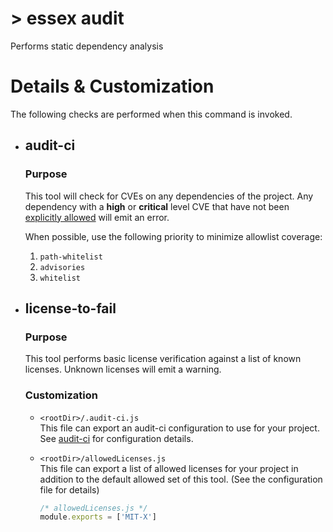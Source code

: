 # > essex audit

Performs static dependency analysis

# Details & Customization

The following checks are performed when this command is invoked.

- ## audit-ci

  ### Purpose

  This tool will check for CVEs on any dependencies of the project. Any dependency with a **high** or **critical** level CVE that have not been [explicitly allowed](https://github.com/IBM/audit-ci#options) will emit an error.

  When possible, use the following priority to minimize allowlist coverage:

  <!--alex disable whitelist-->
  <!--alex disable whitelisted-->

  1. `path-whitelist`
  1. `advisories`
  1. `whitelist`
     <!--alex enable whitelist-->
     <!--alex enable whitelisted-->

- ## license-to-fail

  ### Purpose

  This tool performs basic license verification against a list of known licenses. Unknown licenses will emit a warning.

  ### Customization

  - `<rootDir>/.audit-ci.js`<br/>
    This file can export an audit-ci configuration to use for your project. See [audit-ci](https://github.com/IBM/audit-ci/#example-config-file-and-different-directory-usage) for configuration details.

  - `<rootDir>/allowedLicenses.js`<br/>
    This file can export a list of allowed licenses for your project in addition to the default allowed set of this tool. (See the configuration file for details)

    ```js
    /* allowedLicenses.js */
    module.exports = ['MIT-X']
    ```
